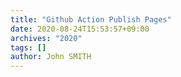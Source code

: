 ```yaml
---
title: "Github Action Publish Pages"
date: 2020-08-24T15:53:57+09:00
archives: "2020"
tags: []
author: John SMITH
---
```


